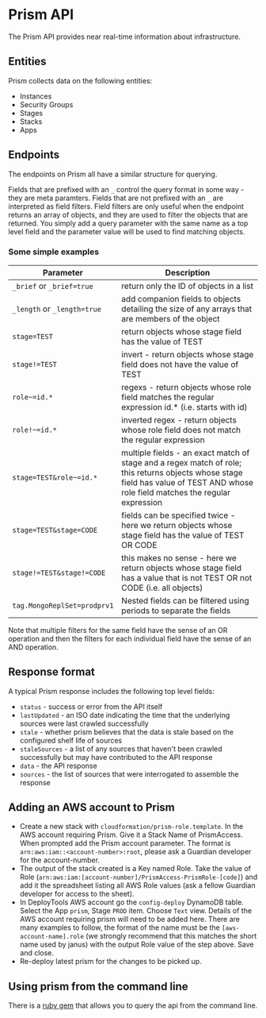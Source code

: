 Prism API
=========

The Prism API provides near real-time information about infrastructure.

Entities
--------

Prism collects data on the following entities:

 - Instances
 - Security Groups
 - Stages
 - Stacks
 - Apps

Endpoints
---------

The endpoints on Prism all have a similar structure for querying.

Fields that are prefixed with an `_` control the query format in some way - they are meta paramters. Fields that are not prefixed with an `_` are interpreted as field filters. Field filters are only useful when the endpoint returns an array of objects, and they are used to filter the objects that are returned. You simply add a query parameter with the same name as a top level field and the parameter value will be used to find matching objects.

### Some simple examples

Parameter | Description
--------- | -----------
`_brief` or `_brief=true` | return only the ID of objects in a list
`_length` or `_length=true` | add companion fields to objects detailing the size of any arrays that are members of the object
`stage=TEST` | return objects whose stage field has the value of TEST
`stage!=TEST`	| invert - return objects whose stage field does not have the value of TEST
`role~=id.*` | regexs - return objects whose role field matches the regular expression id.* (i.e. starts with id)
`role!~=id.*` | inverted regex - return objects whose role field does not match the regular expression
`stage=TEST&role~=id.*`	| multiple fields - an exact match of stage and a regex match of role; this returns objects whose stage field has value of TEST AND whose role field matches the regular expression
`stage=TEST&stage=CODE` | fields can be specified twice - here we return objects whose stage field has the value of TEST OR CODE
`stage!=TEST&stage!=CODE` | this makes no sense - here we return objects whose stage field has a value that is not TEST OR not CODE (i.e. all objects)
`tag.MongoReplSet=prodprv1` | Nested fields can be filtered using periods to separate the fields

Note that multiple filters for the same field have the sense of an OR operation and then the filters for each individual field have the sense of an AND operation.

Response format
---------------

A typical Prism response includes the following top level fields:

 - `status` - success or error from the API itself
 - `lastUpdated` - an ISO date indicating the time that the underlying sources were last crawled successfully
 - `stale` - whether prism believes that the data is stale based on the configured shelf life of sources
 - `staleSources` - a list of any sources that haven't been crawled successfully but may have contributed to the API response
 - `data` - the API response
 - `sources` - the list of sources that were interrogated to assemble the response

 
 Adding an AWS account to Prism
 ------------------------------

* Create a new stack with `cloudformation/prism-role.template`. In the AWS account requiring Prism. Give it a Stack Name of PrismAccess. When prompted add the Prism account parameter.  The format is `arn:aws:iam::<account-number>:root`, please ask a Guardian developer for the account-number.
* The output of the stack created is a Key named Role. Take the value of Role (`arn:aws:iam:[account-number]/PrismAccess-PrismRole-[code]`) and add it the spreadsheet listing all AWS Role values (ask a fellow Guardian developer for access to the sheet).
* In DeployTools AWS account go the `config-deploy` DynamoDB table. Select the App `prism`, Stage `PROD` item. Choose `Text` view. Details of the AWS account requiring prism will need to be added here. There are many examples to follow, the format of the name must be the `[aws-account-name].role` (we strongly recommend that this matches the short name used by janus) with the output Role value of the step above. Save and close.
* Re-deploy latest prism for the changes to be picked up.

Using prism from the command line
------------------------------
There is a [ruby gem](./marauder/README.md) that allows you to query the api from the command line.
